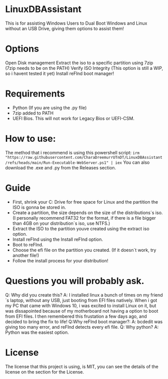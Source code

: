 # LinuxDBAssistant
This is for assisting Windows Users to Dual Boot Windows and Linux without an USB Drive, giving them options to assist them!
# Options
Open Disk management
Extract the iso to a specific partition using 7zip (7zip needs to be on the PATH)
Verify ISO Integrity (This option is still a WIP, so i havent tested it yet)
Install reFInd boot manager!
# Requirements
- Python (If you are using the .py file)
- 7zip added to PATH
- UEFI Bios. This will not work for Legacy Bios or UEFI-CSM.
# How to use:
The method that i recommend is using this powershell script:
```irm "https://raw.githubusercontent.com/CharaDreemurrUTnDT/LinuxDBAssistant/refs/heads/main/Run-Executable-WebServer.ps1" | iex```
You can also download the .exe and .py from the Releases section.
# Guide 
- First, shrink your C: Drive for free space for Linux and the partition the ISO is gonna be stored in.
- Create a partition, the size depends on the size of the distributions´s iso. (I personally recommend FAT32 for the format, if there is a file bigger than 4GB on your distribution´s iso, use NTFS.)
- Extract the ISO to the partition youve created using the extract iso option.
- Install reFInd using the Install reFInd option.
- Boot to reFInd.
- Choose the efi file on the partition you created. (If it doesn´t work, try another file!)
- Follow the install process for your distribution!
# Questions you will probably ask.
Q: Why did you create this?
A: I installed linux a bunch of times on my friend´s laptop, without any USB, just booting from EFI files natively. When i got my PC that came with Windows 10, i was excited to install Linux on it, but was dissapointed because of my motherboard not having a option to boot from EFI files. I then remembered this frustation a few days ago, and decided to bring the fix to life!
Q:Why reFInd boot manager?:
A: bcdedit was giving too many error, and reFInd detects every efi file.
Q: Why python?
A: Python was the easiest option.
# License
The license that this project is using, is MIT, you can see the details of the license on the section for the License.

